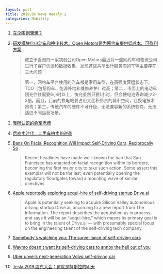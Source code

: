 ```yaml
---
layout: post
title: 2019.06 News Weekly 2
categories: Mobility
---
```


1. [车企围剿滴滴？](https://www.huxiu.com/article/303151.html)

2. [研发模块化电动车和换电技术，Open Motors要为网约车提供低成本、可盈利方案](https://36kr.com/p/5211263)

    > 成立于香港的一家初创公司Open Motors最近对一些网约车和物流公司进行了客户访谈和数据收集，发现这些共享出行服务商的车辆主要存在三大问题：

    > 第一，网约车平台使用的汽车都是家用车型，在高强度营运状态下，TCO（包括购车、能源补给和维修养护）过高；第二，市面上的电动车慢充往往需要6小时以上，快充虽然只要1小时，但会使电池寿命减少2-3倍。而且，目前的换电站要占用大面积昂贵的城市空间，且换电技术昂贵；第三，传统汽车的硬件不可升级，无法兼容新的系统软件，无法适应不同运营场景。

3. [我所认识的俞军老师](https://www.huxiu.com/article/303557.html)

4. [后直卖时代，二手车拍卖的逆袭](https://36kr.com/p/5214443)

5. [Bans On Facial Recognition Will Impact Self-Driving Cars, Reciprocally So](https://www.forbes.com/sites/lanceeliot/2019/06/06/bans-on-facial-recognition-will-impact-self-driving-cars-reciprocally-so/#50c6e3f8650e)

    > Recent headlines have made well-known the ban that San Francisco has enacted on facial recognition within its borders, becoming the first major city to take such action. Some assert this exemplar will not be the last, even potentially opening the regulatory floodgates toward a mounting wave of similar directives.

6. [Apple reportedly exploring acqui-hire of self-driving startup Drive.ai](https://techcrunch.com/2019/06/06/apple-reportedly-exploring-acqui-hire-of-self-driving-startup-drive-ai/)

    > Apple  is potentially seeking to acquire Silicon Valley autonomous driving startup Drive.ai, according to a new report from The Information. The report describes the acquisition as in process, and says it will be an “acqui-hire,” which means its primary goal is to bring in the talent of Drive.ai — with presumably special focus on the engineering talent of the self-driving tech company.

7. [Somebody's watching you: The surveillance of self-driving cars](https://www.sciencedaily.com/releases/2019/06/190607140431.htm)

8. [Waymo doesn't want its self-driving cars to annoy the hell out of you](https://mashable.com/article/waymo-self-driving-car-user-experience-pings-screens/)

9. [Uber unveils next-generation Volvo self-driving car](https://www.cnbc.com/2019/06/12/uber-unveils-next-generation-volvo-self-driving-car.html)

10. [Tesla 2019 股东大会：这就是特斯拉的明天](https://36kr.com/p/5215413)